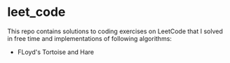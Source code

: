 # leet_code

This repo contains solutions to coding exercises on LeetCode that I solved in free time and implementations of following algorithms:

* FLoyd's Tortoise and Hare
